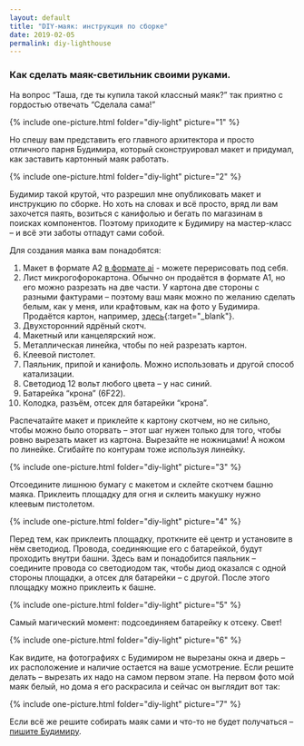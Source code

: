 ```yaml
---
layout: default
title: "DIY-маяк: инструкция по сборке"
date: 2019-02-05
permalink: diy-lighthouse
---
```


### Как сделать маяк-светильник своими руками.

На вопрос “Таша, где ты купила такой классный маяк?” так приятно с гордостью
отвечать “Сделала сама!”

{% include one-picture.html folder="diy-light" picture="1" %}

Но спешу вам представить его главного архитектора и просто отличного
парня Будимира, который сконструировал макет и придумал, как заставить
картонный маяк работать.

{% include one-picture.html folder="diy-light" picture="2" %}

Будимир такой крутой, что разрешил мне опубликовать макет и инструкцию
по сборке. Но хоть на словах и всё просто, вряд ли вам захочется паять,
возиться с канифолью и бегать по магазинам в поисках компонентов. Поэтому
приходите к Будимиру на мастер-класс – и всё эти заботы отпадут сами собой.

Для создания маяка вам понадобятся:

1. Макет в формате А2 [в формате ai](/images/diy-light/маяк_новый.ai) - можете перерисовать под себя.
2. Лист микрогофорокартона. Обычно он продаётся в формате А1, но его можно разрезать на две части. У картона две стороны с разными фактурами – поэтому ваш маяк можно по желанию сделать белым, как у меня, или крафтовым, как на фото у Будимира. Продаётся картон, например, [здесь](http://goo.gl/e2EHS6){:target="\_blank"}.
3. Двухсторонний ядрёный скотч.
4. Макетный или канцелярский нож.
5. Металлическая линейка, чтобы по ней разрезать картон.
6. Клеевой пистолет.
7. Паяльник, припой и канифоль. Можно использовать и другой способ катализации.
8. Светодиод 12 вольт любого цвета – у нас синий.
9. Батарейка “крона” (6F22).
10. Колодка, разъём, отсек для батарейки “крона”.

Распечатайте макет и приклейте к картону скотчем, но не сильно, чтобы можно
было оторвать – этот шаг нужен только для того, чтобы ровно вырезать макет из
картона.
Вырезайте не ножницами! А ножом по линейке. Сгибайте по контурам тоже
используя линейку.

{% include one-picture.html folder="diy-light" picture="3" %}

Отсоедините лишнюю бумагу с макетом и склейте скотчем башню маяка.
Приклеить площадку для огня и склеить макушку нужно клеевым пистолетом.

{% include one-picture.html folder="diy-light" picture="4" %}

Перед тем, как приклеить площадку, проткните её центр и установите в нём
светодиод. Провода, соединяющие его с батарейкой, будут проходить внутри
башни. Здесь вам и понадобится паяльник – соедините провода со светодиодом
так, чтобы диод оказался с одной стороны площадки, а отсек для батарейки – с
другой. После этого площадку можно приклеить к башне.

{% include one-picture.html folder="diy-light" picture="5" %}

Самый магический момент: подсоединяем батарейку к отсеку. Свет!

{% include one-picture.html folder="diy-light" picture="6" %}

Как видите, на фотографиях с Будимиром не вырезаны окна и дверь – их расположение и наличие остается на ваше усмотрение. Если решите делать – вырезать их надо на самом первом этапе.
На первом фото мой маяк белый, но дома я его раскрасила и сейчас он выглядит вот так:

{% include one-picture.html folder="diy-light" picture="7" %}

Если всё же решите собирать маяк сами и что-то не будет получаться –
<a
    href="http://vk.com/yourharlequin"
    target="_blank"
    rel="noopener noreferrer"
    >пишите Будимиру</a>.
